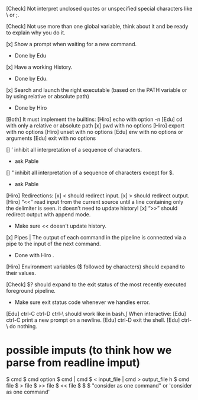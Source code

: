 [Check] Not interpret unclosed quotes or unspecified special characters like \ or ;.

[Check] Not use more than one global variable, think about it and be ready to explain why you do it.

[x] Show a prompt when waiting for a new command.
- Done by Edu

[x] Have a working History.
- Done by Edu.

[x] Search and launch the right executable (based on the PATH variable or by using relative or absolute path)
- Done by Hiro

[Both] It must implement the builtins:
    [Hiro] echo with option -n
    [Edu] cd with only a relative or absolute path
    [x] pwd with no options
    [Hiro] export with no options
    [Hiro] unset with no options
    [Edu] env with no options or arguments
    [Edu] exit with no options

[] ’ inhibit all interpretation of a sequence of characters.
- ask Pable

[] " inhibit all interpretation of a sequence of characters except for $.
- ask Pable

[Hiro] Redirections:
    [x] < should redirect input.
    [x] > should redirect output.
    [Hiro] “<<” read input from the current source until a line containing only the delimiter is seen. it doesn’t need to update history!
    [x] “>>” should redirect output with append mode.
- Make sure << doesn't update history.

[x] Pipes | The output of each command in the pipeline is connected via a pipe to the input of the next command.
- Done with Hiro .

[Hiro] Environment variables ($ followed by characters) should expand to their values.

[Check] $? should expand to the exit status of the most recently executed foreground pipeline.
- Make sure exit status code whenever we handles error.

[Edu] ctrl-C ctrl-D ctrl-\ should work like in bash.∫
    When interactive:
      [Edu] ctrl-C print a new prompt on a newline.
      [Edu] ctrl-D exit the shell.
      [Edu] ctrl-\ do nothing.


# possible imputs (to think how we parse from readline imput)
$ cmd
$ cmd option
$ cmd | cmd
$ < input_file | cmd > output_file h
$ cmd file
$ > file
$ >> file
$ << file
$ $<ENV>
$ "consider as one command" or 'consider as one command'
